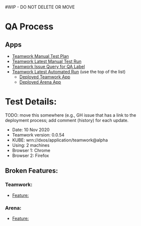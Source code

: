 #WIP - DO NOT DELETE OR MOVE

# QA Process

## Apps
- [Teamwork Manual Test Plan](https://github.com/dxos/teamwork/blob/main/docs/content/teamwork-testplan.md)
- [Teamwork Latest Manual Test Run](https://github.com/dxos/teamwork/issues/450)
- [Teamwork Issue Query for QA Label](https://github.com/dxos/teamwork/issues?q=is%3Aissue+is%3Aopen+label%3AQA)
- [Teamwork Latest Automated Run](https://github.com/dxos/teamwork/actions?query=workflow%3A%22Build+and+test%22) (use the top of the list)
  - [Deployed Teamwork App](https://apollo1.kube.moon.dxos.network/app/wrn%3A%2F%2Fdxos%2Fapplication%2Fteamwork%40alpha/)
  - [Deployed Arena App](https://apollo1.kube.moon.dxos.network/app/wrn%3A%2F%2Fdxos%2Fapplication%2Farena%40alpha/)

# Test Details:

TODO: move this somewhere (e.g., GH issue that has a link to the deployment process; add comment (history) for each update.

- Date: 10 Nov 2020
- Teamwork version: 0.0.54
- KUBE: wrn://dxos/application/teamwork@alpha
- Using: 2 machines
- Browser 1: Chrome
- Browser 2: Firefox 

## Broken Features:
### Teamwork:
- [Feature: ]()

### Arena:
- [Feature: ]()
